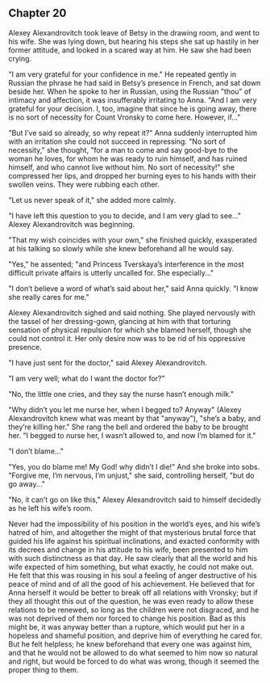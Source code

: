 ## Chapter 20


Alexey Alexandrovitch took leave of Betsy in the drawing room, and went
to his wife. She was lying down, but hearing his steps she sat up
hastily in her former attitude, and looked in a scared way at him. He
saw she had been crying.

"I am very grateful for your confidence in me." He repeated gently in
Russian the phrase he had said in Betsy’s presence in French, and sat
down beside her. When he spoke to her in Russian, using the Russian
"thou" of intimacy and affection, it was insufferably irritating to
Anna. "And I am very grateful for your decision. I, too, imagine that
since he is going away, there is no sort of necessity for Count Vronsky
to come here. However, if..."

"But I’ve said so already, so why repeat it?" Anna suddenly interrupted
him with an irritation she could not succeed in repressing. "No sort of
necessity," she thought, "for a man to come and say good-bye to the
woman he loves, for whom he was ready to ruin himself, and has ruined
himself, and who cannot live without him. No sort of necessity!" she
compressed her lips, and dropped her burning eyes to his hands with
their swollen veins. They were rubbing each other.

"Let us never speak of it," she added more calmly.

"I have left this question to you to decide, and I am very glad to
see..." Alexey Alexandrovitch was beginning.

"That my wish coincides with your own," she finished quickly,
exasperated at his talking so slowly while she knew beforehand all he
would say.

"Yes," he assented; "and Princess Tverskaya’s interference in the most
difficult private affairs is utterly uncalled for. She especially..."

"I don’t believe a word of what’s said about her," said Anna quickly. "I
know she really cares for me."

Alexey Alexandrovitch sighed and said nothing. She played nervously with
the tassel of her dressing-gown, glancing at him with that torturing
sensation of physical repulsion for which she blamed herself, though she
could not control it. Her only desire now was to be rid of his
oppressive presence.

"I have just sent for the doctor," said Alexey Alexandrovitch.

"I am very well; what do I want the doctor for?"

"No, the little one cries, and they say the nurse hasn’t enough milk."

"Why didn’t you let me nurse her, when I begged to? Anyway" (Alexey
Alexandrovitch knew what was meant by that "anyway"), "she’s a baby, and
they’re killing her." She rang the bell and ordered the baby to be
brought her. "I begged to nurse her, I wasn’t allowed to, and now I’m
blamed for it."

"I don’t blame..."

"Yes, you do blame me! My God! why didn’t I die!" And she broke into
sobs. "Forgive me, I’m nervous, I’m unjust," she said, controlling
herself, "but do go away..."

"No, it can’t go on like this," Alexey Alexandrovitch said to himself
decidedly as he left his wife’s room.

Never had the impossibility of his position in the world’s eyes, and his
wife’s hatred of him, and altogether the might of that mysterious brutal
force that guided his life against his spiritual inclinations, and
exacted conformity with its decrees and change in his attitude to his
wife, been presented to him with such distinctness as that day. He saw
clearly that all the world and his wife expected of him something, but
what exactly, he could not make out. He felt that this was rousing in
his soul a feeling of anger destructive of his peace of mind and of all
the good of his achievement. He believed that for Anna herself it would
be better to break off all relations with Vronsky; but if they all
thought this out of the question, he was even ready to allow these
relations to be renewed, so long as the children were not disgraced, and
he was not deprived of them nor forced to change his position. Bad as
this might be, it was anyway better than a rupture, which would put her
in a hopeless and shameful position, and deprive him of everything he
cared for. But he felt helpless; he knew beforehand that every one was
against him, and that he would not be allowed to do what seemed to him
now so natural and right, but would be forced to do what was wrong,
though it seemed the proper thing to them.



